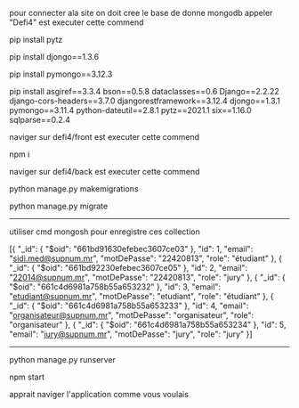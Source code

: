 pour connecter ala site  on doit cree le base de donne mongodb  appeler "Defi4"
est executer cette commend 

pip install pytz 

pip install djongo==1.3.6 

pip install pymongo==3.12.3 


pip install asgiref==3.3.4 bson==0.5.8 dataclasses==0.6 Django==2.2.22 django-cors-headers==3.7.0 djangorestframework==3.12.4 djongo==1.3.1 pymongo==3.11.4 python-dateutil==2.8.1 pytz==2021.1 six==1.16.0 sqlparse==0.2.4


naviger sur defi4/front
est executer cette commend 

npm i

naviger sur defi4/back
est executer cette commend 

python manage.py makemigrations

python manage.py migrate



_____________________________________________________________________________________________________________________________
utiliser cmd mongosh pour enregistre ces collection


[{
  "_id": {
    "$oid": "661bd91630efebec3607ce03"
  },
  "id": 1,
  "email": "sidi.med@supnum.mr",
  "motDePasse": "22420813",
  "role": "étudiant"
},
{
  "_id": {
    "$oid": "661bd92230efebec3607ce05"
  },
  "id": 2,
  "email": "22014@supnum.mr",
  "motDePasse": "22420813",
  "role": "jury"
},
{
  "_id": {
    "$oid": "661c4d6981a758b55a653232"
  },
  "id": 3,
  "email": "etudiant@supnum.mr",
  "motDePasse": "etudiant",
  "role": "étudiant"
},
{
  "_id": {
    "$oid": "661c4d6981a758b55a653233"
  },
  "id": 4,
  "email": "organisateur@supnum.mr",
  "motDePasse": "organisateur",
  "role": "organisateur"
},
{
  "_id": {
    "$oid": "661c4d6981a758b55a653234"
  },
  "id": 5,
  "email": "jury@supnum.mr",
  "motDePasse": "jury",
  "role": "jury"
}]



_____________________________________________________________________________________________________________________________

python manage.py runserver   

npm start  

apprait naviger l'application comme vous voulais
